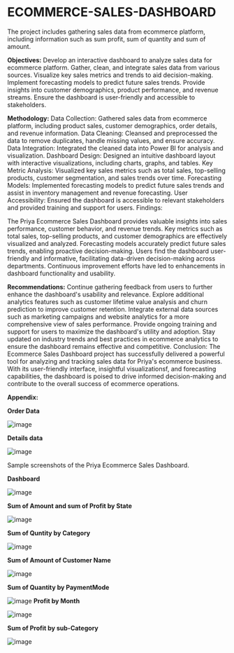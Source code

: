 # ECOMMERCE-SALES-DASHBOARD
The project includes gathering sales data from ecommerce platform, including information such as sum profit, sum of quantity and sum of amount.

**Objectives:**
Develop an interactive dashboard to analyze sales data for ecommerce platform.
Gather, clean, and integrate sales data from various sources.
Visualize key sales metrics and trends to aid decision-making.
Implement forecasting models to predict future sales trends.
Provide insights into customer demographics, product performance, and revenue streams.
Ensure the dashboard is user-friendly and accessible to stakeholders.

**Methodology:**
Data Collection: Gathered sales data from ecommerce platform, including product sales, customer demographics, order details, and revenue information.
Data Cleaning: Cleansed and preprocessed the data to remove duplicates, handle missing values, and ensure accuracy.
Data Integration: Integrated the cleaned data into Power BI for analysis and visualization.
Dashboard Design: Designed an intuitive dashboard layout with interactive visualizations, including charts, graphs, and tables.
Key Metric Analysis: Visualized key sales metrics such as total sales, top-selling products, customer segmentation, and sales trends over time.
Forecasting Models: Implemented forecasting models to predict future sales trends and assist in inventory management and revenue forecasting.
User Accessibility: Ensured the dashboard is accessible to relevant stakeholders and provided training and support for users.
Findings:

The Priya Ecommerce Sales Dashboard provides valuable insights into sales performance, customer behavior, and revenue trends.
Key metrics such as total sales, top-selling products, and customer demographics are effectively visualized and analyzed.
Forecasting models accurately predict future sales trends, enabling proactive decision-making.
Users find the dashboard user-friendly and informative, facilitating data-driven decision-making across departments.
Continuous improvement efforts have led to enhancements in dashboard functionality and usability.

**Recommendations:**
Continue gathering feedback from users to further enhance the dashboard's usability and relevance.
Explore additional analytics features such as customer lifetime value analysis and churn prediction to improve customer retention.
Integrate external data sources such as marketing campaigns and website analytics for a more comprehensive view of sales performance.
Provide ongoing training and support for users to maximize the dashboard's utility and adoption.
Stay updated on industry trends and best practices in ecommerce analytics to ensure the dashboard remains effective and competitive.
Conclusion:
The Ecommerce Sales Dashboard project has successfully delivered a powerful tool for analyzing and tracking sales data for Priya's ecommerce business. With its user-friendly interface, insightful visualizationsf, and forecasting capabilities, the dashboard is poised to drive informed decision-making and contribute to the overall success of ecommerce operations.

**Appendix:**

**Order Data**

![image](https://github.com/Priya30jan/PRIYA-ECOMMERCE-SALES-DASHBOARD/assets/127383717/a69156f5-b563-4faa-8e46-07f103860120)

**Details data**

![image](https://github.com/Priya30jan/PRIYA-ECOMMERCE-SALES-DASHBOARD/assets/127383717/a1992923-ced3-42ab-9ea6-f41f8acd1ff3)

Sample screenshots of the Priya Ecommerce Sales Dashboard.

**Dashboard**


![image](https://github.com/Priya30jan/PRIYA-ECOMMERCE-SALES-DASHBOARD/assets/127383717/f798111c-55c2-4496-9ddb-c756308653db)

**Sum of Amount and sum of Profit by State**

![image](https://github.com/Priya30jan/PRIYA-ECOMMERCE-SALES-DASHBOARD/assets/127383717/7d8d7763-b803-460c-bab2-5813578e7959)

**Sum of Quntity by Category**

![image](https://github.com/Priya30jan/PRIYA-ECOMMERCE-SALES-DASHBOARD/assets/127383717/5b74f5e5-f2c6-44ad-82fb-ab250e253ad9)

**Sum of Amount of Customer Name**

![image](https://github.com/Priya30jan/PRIYA-ECOMMERCE-SALES-DASHBOARD/assets/127383717/11f6a99d-9ea1-4078-b32d-a98a4b7e6168)

**Sum of Quantity by PaymentMode**

![image](https://github.com/Priya30jan/PRIYA-ECOMMERCE-SALES-DASHBOARD/assets/127383717/0156315d-1e73-494d-bc01-9a59666b5db0)
**Profit by Month**

![image](https://github.com/Priya30jan/PRIYA-ECOMMERCE-SALES-DASHBOARD/assets/127383717/ea9eae8f-06ef-44bf-8073-04ace1af07fd)

**Sum of Profit by sub-Category**

![image](https://github.com/Priya30jan/PRIYA-ECOMMERCE-SALES-DASHBOARD/assets/127383717/c995e2aa-eecd-4d37-8b37-61caf1668408)




